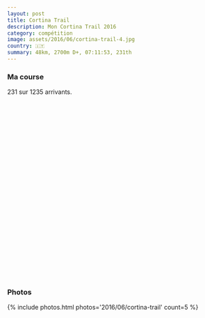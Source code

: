 ```yaml
---
layout: post
title: Cortina Trail
description: Mon Cortina Trail 2016
category: compétition
image: assets/2016/06/cortina-trail-4.jpg
country: 🇮🇹
summary: 48km, 2700m D+, 07:11:53, 231th
---
```


### Ma course

231 sur 1235 arrivants.

<iframe
  height='405'
  width='100%'
  frameborder='0'
  allowtransparency='true'
  scrolling='no'
  data-src='https://www.strava.com/activities/620283722/embed/90d8fdd4528843c94b90d66f3a28955ad020a720'
  onload='lzld(this)'>
</iframe>

### Photos

{% include photos.html photos='2016/06/cortina-trail' count=5 %}
